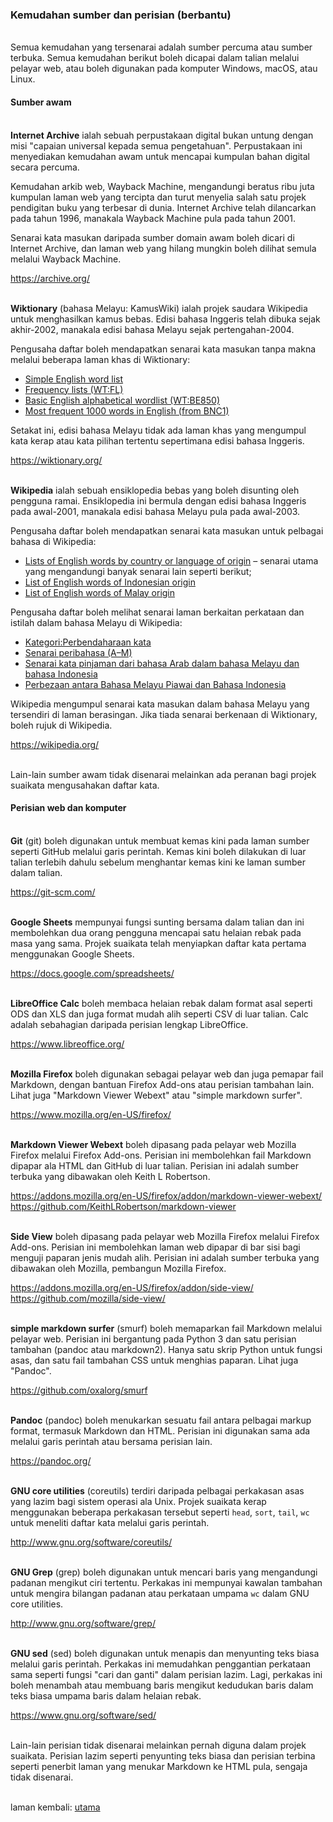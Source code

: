---
---

### Kemudahan sumber dan perisian (berbantu)

&nbsp;  
Semua kemudahan yang tersenarai adalah sumber percuma atau
sumber terbuka. Semua kemudahan berikut boleh dicapai dalam
talian melalui pelayar web, atau boleh digunakan pada
komputer Windows, macOS, atau Linux.

#### Sumber awam

&nbsp;  
**Internet Archive** ialah sebuah perpustakaan digital
bukan untung dengan misi "capaian universal kepada semua
pengetahuan". Perpustakaan ini menyediakan kemudahan awam
untuk mencapai kumpulan bahan digital secara percuma.

Kemudahan arkib web, Wayback Machine, mengandungi beratus
ribu juta kumpulan laman web yang tercipta dan turut
menyelia salah satu projek pendigitan buku yang terbesar
di dunia. Internet Archive telah dilancarkan pada tahun
1996, manakala Wayback Machine pula pada tahun 2001.

Senarai kata masukan daripada sumber domain awam boleh
dicari di Internet Archive, dan laman web yang hilang
mungkin boleh dilihat semula melalui Wayback Machine.

<https://archive.org/>

&nbsp;  
**Wiktionary** (bahasa Melayu: KamusWiki) ialah projek
saudara Wikipedia untuk menghasilkan kamus bebas. Edisi
bahasa Inggeris telah dibuka sejak akhir-2002, manakala
edisi bahasa Melayu sejak pertengahan-2004.

Pengusaha daftar boleh mendapatkan senarai kata masukan
tanpa makna melalui beberapa laman khas di Wiktionary:

- [Simple English word list](https://simple.wiktionary.org/wiki/Wiktionary:Simple_English_word_list)
- [Frequency lists (WT:FL)](https://en.wiktionary.org/wiki/Wiktionary:Frequency_lists)
- [Basic English alphabetical wordlist (WT:BE850)](https://simple.wiktionary.org/wiki/Wiktionary:Basic_English_alphabetical_wordlist)
- [Most frequent 1000 words in English (from BNC1)](https://simple.wiktionary.org/wiki/Wiktionary:Most_frequent_1000_words_in_English)

Setakat ini, edisi bahasa Melayu tidak ada laman khas yang
mengumpul kata kerap atau kata pilihan tertentu sepertimana
edisi bahasa Inggeris.

<https://wiktionary.org/>

&nbsp;  
**Wikipedia** ialah sebuah ensiklopedia bebas yang boleh
disunting oleh pengguna ramai. Ensiklopedia ini bermula
dengan edisi bahasa Inggeris pada awal-2001, manakala edisi
bahasa Melayu pula pada awal-2003.

Pengusaha daftar boleh mendapatkan senarai kata masukan
untuk pelbagai bahasa di Wikipedia:

- [Lists of English words by country or language of origin](https://en.wikipedia.org/wiki/Lists_of_English_words_by_country_or_language_of_origin)
&ndash; senarai utama yang mengandungi banyak senarai lain
seperti berikut;
- [List of English words of Indonesian origin](https://en.wikipedia.org/wiki/List_of_English_words_of_Indonesian_origin)
- [List of English words of Malay origin](https://en.wikipedia.org/wiki/List_of_English_words_of_Malay_origin)

Pengusaha daftar boleh melihat senarai laman berkaitan
perkataan dan istilah dalam bahasa Melayu di Wikipedia:

- [Kategori:Perbendaharaan kata](https://ms.wikipedia.org/wiki/Kategori:Perbendaharaan_kata)
- [Senarai peribahasa (A–M)](https://ms.wikipedia.org/wiki/Senarai_peribahasa_(A%E2%80%93M))
- [Senarai kata pinjaman dari bahasa Arab dalam bahasa Melayu dan bahasa Indonesia](https://ms.wikipedia.org/wiki/Senarai_kata_pinjaman_dari_bahasa_Arab_dalam_bahasa_Melayu_dan_bahasa_Indonesia)
- [Perbezaan antara Bahasa Melayu Piawai dan Bahasa Indonesia](https://ms.wikipedia.org/wiki/Perbezaan_antara_Bahasa_Melayu_Piawai_dan_Bahasa_Indonesia)

Wikipedia mengumpul senarai kata masukan dalam bahasa Melayu
yang tersendiri di laman berasingan. Jika tiada senarai
berkenaan di Wiktionary, boleh rujuk di Wikipedia.

<https://wikipedia.org/>

&nbsp;  
Lain-lain sumber awam tidak disenarai melainkan ada peranan
bagi projek suaikata mengusahakan daftar kata.

#### Perisian web dan komputer

&nbsp;  
**Git** (git) boleh digunakan untuk membuat kemas kini pada
laman sumber seperti GitHub melalui garis perintah. Kemas
kini boleh dilakukan di luar talian terlebih dahulu sebelum
menghantar kemas kini ke laman sumber dalam talian.

<https://git-scm.com/>

&nbsp;  
**Google Sheets** mempunyai fungsi sunting bersama dalam
talian dan ini membolehkan dua orang pengguna mencapai satu
helaian rebak pada masa yang sama. Projek suaikata telah
menyiapkan daftar kata pertama menggunakan Google Sheets.

<https://docs.google.com/spreadsheets/>

&nbsp;  
**LibreOffice Calc** boleh membaca helaian rebak dalam
format asal seperti ODS dan XLS dan juga format mudah alih
seperti CSV di luar talian. Calc adalah sebahagian daripada
perisian lengkap LibreOffice.

<https://www.libreoffice.org/>

&nbsp;  
**Mozilla Firefox** boleh digunakan sebagai pelayar web
dan juga pemapar fail Markdown, dengan bantuan Firefox
Add-ons atau perisian tambahan lain. Lihat juga "Markdown
Viewer Webext" atau "simple markdown surfer".

<https://www.mozilla.org/en-US/firefox/>

&nbsp;  
**Markdown Viewer Webext** boleh dipasang pada pelayar
web Mozilla Firefox melalui Firefox Add-ons. Perisian ini
membolehkan fail Markdown dipapar ala HTML dan GitHub di
luar talian. Perisian ini adalah sumber terbuka yang
dibawakan oleh Keith L Robertson.

<https://addons.mozilla.org/en-US/firefox/addon/markdown-viewer-webext/>  
<https://github.com/KeithLRobertson/markdown-viewer>

&nbsp;  
**Side View** boleh dipasang pada pelayar web Mozilla
Firefox melalui Firefox Add-ons. Perisian ini membolehkan
laman web dipapar di bar sisi bagi menguji paparan jenis
mudah alih. Perisian ini adalah sumber terbuka yang
dibawakan oleh Mozilla, pembangun Mozilla Firefox.

<https://addons.mozilla.org/en-US/firefox/addon/side-view/>  
<https://github.com/mozilla/side-view/>

&nbsp;  
**simple markdown surfer** (smurf) boleh memaparkan fail
Markdown melalui pelayar web. Perisian ini bergantung pada
Python 3 dan satu perisian tambahan (pandoc atau markdown2).
Hanya satu skrip Python untuk fungsi asas, dan satu fail
tambahan CSS untuk menghias paparan. Lihat juga "Pandoc".

<https://github.com/oxalorg/smurf>

&nbsp;  
**Pandoc** (pandoc) boleh menukarkan sesuatu fail antara
pelbagai markup format, termasuk Markdown dan HTML. Perisian
ini digunakan sama ada melalui garis perintah atau bersama
perisian lain.

<https://pandoc.org/>

&nbsp;  
**GNU core utilities** (coreutils) terdiri daripada pelbagai
perkakasan asas yang lazim bagi sistem operasi ala Unix.
Projek suaikata kerap menggunakan beberapa perkakasan
tersebut seperti `head`, `sort`, `tail`, `wc` untuk meneliti
daftar kata melalui garis perintah.

<http://www.gnu.org/software/coreutils/>

&nbsp;  
**GNU Grep** (grep) boleh digunakan untuk mencari baris yang
mengandungi padanan mengikut ciri tertentu. Perkakas ini
mempunyai kawalan tambahan untuk mengira bilangan padanan
atau perkataan umpama `wc` dalam GNU core utilities.

<http://www.gnu.org/software/grep/>

&nbsp;  
**GNU sed** (sed) boleh digunakan untuk menapis dan
menyunting teks biasa melalui garis perintah. Perkakas ini
memudahkan penggantian perkataan sama seperti fungsi "cari
dan ganti" dalam perisian lazim. Lagi, perkakas ini boleh
menambah atau membuang baris mengikut kedudukan baris dalam
teks biasa umpama baris dalam helaian rebak.

<https://www.gnu.org/software/sed/>

&nbsp;  
Lain-lain perisian tidak disenarai melainkan pernah diguna
dalam projek suaikata. Perisian lazim seperti penyunting
teks biasa dan perisian terbina seperti penerbit laman yang
menukar Markdown ke HTML pula, sengaja tidak disenarai.

&nbsp;  
laman kembali: [utama][0]

  [0]: index.md

